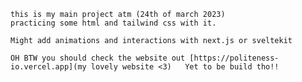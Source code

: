     this is my main project atm (24th of march 2023)
    practicing some html and tailwind css with it. 

    Might add animations and interactions with next.js or sveltekit 

    OH BTW you should check the website out [https://politeness-io.vercel.app](my lovely website <3)   Yet to be build tho!!